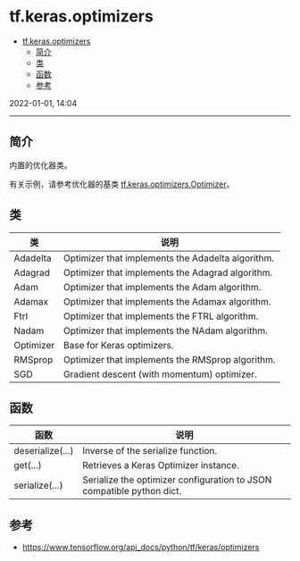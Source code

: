 # tf.keras.optimizers

- [tf.keras.optimizers](#tfkerasoptimizers)
  - [简介](#简介)
  - [类](#类)
  - [函数](#函数)
  - [参考](#参考)

2022-01-01, 14:04
***

## 简介

内置的优化器类。

有关示例，请参考优化器的基类 [tf.keras.optimizers.Optimizer](Optimizer.md)。

## 类

|类|说明|
|---|---|
|Adadelta|Optimizer that implements the Adadelta algorithm.|
|Adagrad|Optimizer that implements the Adagrad algorithm.|
|Adam|Optimizer that implements the Adam algorithm.|
|Adamax|Optimizer that implements the Adamax algorithm.|
|Ftrl|Optimizer that implements the FTRL algorithm.|
|Nadam|Optimizer that implements the NAdam algorithm.|
|Optimizer|Base for Keras optimizers.|
|RMSprop|Optimizer that implements the RMSprop algorithm.|
|SGD|Gradient descent (with momentum) optimizer.|

## 函数

|函数|说明|
|---|---|
|deserialize(...)|Inverse of the serialize function.|
|get(...)|Retrieves a Keras Optimizer instance.|
|serialize(...)|Serialize the optimizer configuration to JSON compatible python dict.|

## 参考

- https://www.tensorflow.org/api_docs/python/tf/keras/optimizers
